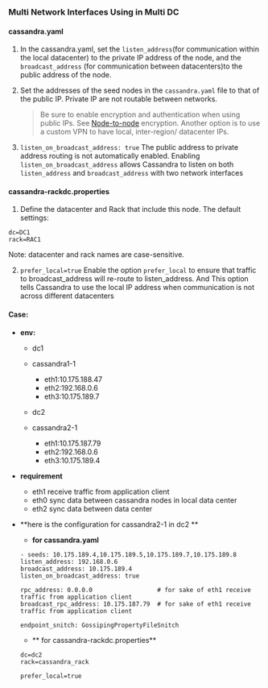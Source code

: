 ### Multi Network Interfaces Using in Multi DC 


#### cassandra.yaml 

1. In the cassandra.yaml, set the `listen_address`(for communication within the local datacenter) to the private IP address of the node, and the `broadcast_address` (for communication between datacenters)to the public address of the node.


2. Set the addresses of the seed nodes in the `cassandra.yaml` file to that of the public IP. Private IP are not routable between networks.

    > Be sure to enable encryption and authentication when using public IPs. See [Node-to-node](https://docs.datastax.com/en/cassandra/3.0/cassandra/configuration/secureSSLNodeToNode.html) encryption. Another option is to use a custom VPN to have local, inter-region/ datacenter IPs.


3. `listen_on_broadcast_address: true`  The public address to private address routing is not automatically enabled. Enabling `listen_on_broadcast_address` allows Cassandra to listen on both `listen_address` and `broadcast_address` with two network interfaces

#### cassandra-rackdc.properties

1. Define the datacenter and Rack that include this node. The default settings:
```
dc=DC1
rack=RAC1
```
Note: datacenter and rack names are case-sensitive.

2. `prefer_local=true` Enable the option `prefer_local` to ensure that traffic to broadcast_address will re-route to listen_address. And This option tells Cassandra to use the local IP address when communication is not across different datacenters


#### Case:

- **env:**
    - dc1
    - cassandra1-1
        - eth1:10.175.188.47
        - eth2:192.168.0.6
        - eth3:10.175.189.7

    - dc2
    - cassandra2-1
        - eth1:10.175.187.79
        - eth2:192.168.0.6
        - eth3:10.175.189.4



- **requirement**
    - eth1 receive traffic from application client
    - eth0 sync data between cassandra nodes in local data center
    - eth2 sync data between data center 


- **here is the configuration for cassandra2-1 in dc2 **

    - **for cassandra.yaml**
    ```
    - seeds: 10.175.189.4,10.175.189.5,10.175.189.7,10.175.189.8
    listen_address: 192.168.0.6
    broadcast_address: 10.175.189.4
    listen_on_broadcast_address: true

    rpc_address: 0.0.0.0                  # for sake of eth1 receive traffic from application client
    broadcast_rpc_address: 10.175.187.79  # for sake of eth1 receive traffic from application client

    endpoint_snitch: GossipingPropertyFileSnitch
    ```

    - ** for cassandra-rackdc.properties**
    ```
    dc=dc2
    rack=cassandra_rack

    prefer_local=true

    ```

